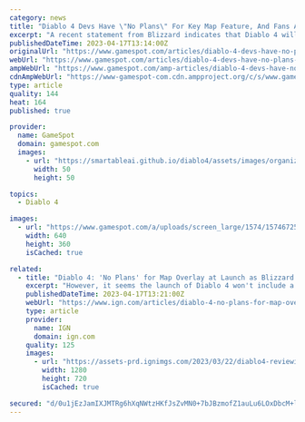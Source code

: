 ```yaml
---
category: news
title: "Diablo 4 Devs Have \"No Plans\" For Key Map Feature, And Fans Are Divided On It"
excerpt: "A recent statement from Blizzard indicates that Diablo 4 will not have an overlay map, and some are upset about it."
publishedDateTime: 2023-04-17T13:14:00Z
originalUrl: "https://www.gamespot.com/articles/diablo-4-devs-have-no-plans-for-key-map-feature-and-fans-are-divided-on-it/1100-6513321/"
webUrl: "https://www.gamespot.com/articles/diablo-4-devs-have-no-plans-for-key-map-feature-and-fans-are-divided-on-it/1100-6513321/"
ampWebUrl: "https://www.gamespot.com/amp-articles/diablo-4-devs-have-no-plans-for-key-map-feature-and-fans-are-divided-on-it/1100-6513321/"
cdnAmpWebUrl: "https://www-gamespot-com.cdn.ampproject.org/c/s/www.gamespot.com/amp-articles/diablo-4-devs-have-no-plans-for-key-map-feature-and-fans-are-divided-on-it/1100-6513321/"
type: article
quality: 144
heat: 164
published: true

provider:
  name: GameSpot
  domain: gamespot.com
  images:
    - url: "https://smartableai.github.io/diablo4/assets/images/organizations/gamespot.com-50x50.jpg"
      width: 50
      height: 50

topics:
  - Diablo 4

images:
  - url: "https://www.gamespot.com/a/uploads/screen_large/1574/15746725/4108371-88.jpg"
    width: 640
    height: 360
    isCached: true

related:
  - title: "Diablo 4: 'No Plans' for Map Overlay at Launch as Blizzard's RPG Goes Gold"
    excerpt: "However, it seems the launch of Diablo 4 won't include a fan-favorite feature that makes exploring more convenient: An overlay map. When asked on Twitter if a TAB overlay map will eventually get added ..."
    publishedDateTime: 2023-04-17T13:21:00Z
    webUrl: "https://www.ign.com/articles/diablo-4-no-plans-for-map-overlay-at-launch-as-blizzards-rpg-goes-gold"
    type: article
    provider:
      name: IGN
      domain: ign.com
    quality: 125
    images:
      - url: "https://assets-prd.ignimgs.com/2023/03/22/diablo4-reviewinprogress-blogroll-1679526372732.jpg?width=1280"
        width: 1280
        height: 720
        isCached: true

secured: "d/0u1jEzJamIXJMTRg6hXqNWtzHKfJsZvMN0+7bJBzmofZ1auLu6LOxDbcM+lCFtBSarBYAPYOK3jA/LWlC59ksmGocOPJvMvi6IyilzZOCDCMNTmcWnzRwNn39xLfNJQDc3cszzmWSQ/ZC4SEfekfXBUotZtqFPDZmRXnezDAyX5NdyyWEaVjeLxt7k7LSMemqIuJWd+1ge3XlV+eDqu/t04v8e0VltqeBWiJzY8gibwVr115Q9kH+T8oxnH76fV0rI3nKOJoMN5rZKZhA5XQ60EBPnr6hNwWo4wpXRRxpsOESQ1HKdDLOeoCWS9ykARKN/hSHwB+wloO4WBRm4fu6N6nH8tkGTTWxh0e1PfgI=;S+gPYFLFTvi3EJ94kU+d7w=="
---
```


